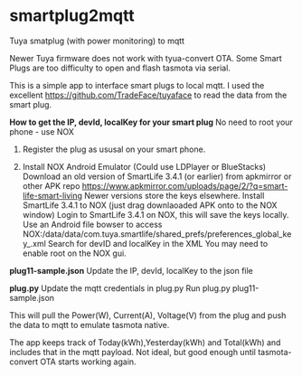# smartplug2mqtt
Tuya smatplug (with power monitoring) to mqtt

Newer Tuya firmware does not work with tyua-convert OTA.
Some Smart Plugs are too difficulty to open and flash tasmota via serial.

This is a simple app to interface smart plugs to local mqtt.
I used the excellent https://github.com/TradeFace/tuyaface to read the data from the smart plug.

**How to get the IP, devId, localKey for your smart plug**
No need to root your phone - use NOX
1) Register the plug as ususal on your smart phone.

2) Install NOX Android Emulator (Could use LDPlayer or BlueStacks)
Download an old version of SmartLife 3.4.1 (or earlier) from apkmirror or other APK repo
https://www.apkmirror.com/uploads/page/2/?q=smart-life-smart-living
Newer versions store the keys elsewhere.
Install SmartLife 3.4.1 to NOX (just drag downlaoaded APK onto to the NOX window)
Login to SmartLife 3.4.1 on NOX, this will save the keys locally.
Use an Android file bowser to access 
NOX:/data/data/com.tuya.smartlife/shared_prefs/preferences_global_key_<some chars and numbers>.xml
Search for devID and localKey in the XML
You may need to enable root on the NOX gui.

**plug11-sample.json**
Update the IP, devId, localKey to the json file

**plug.py**
Update the mqtt credentials in plug.py
Run plug.py plug11-sample.json

This will pull the Power(W), Current(A), Voltage(V) from the plug and push the data to mqtt to emulate tasmota native.

The app keeps track of Today(kWh),Yesterday(kWh) and Total(kWh) and includes that in the mqtt payload.
Not ideal, but good enough until tasmota-convert OTA starts working again.
